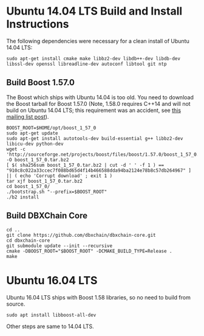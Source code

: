 # Ubuntu 14.04 LTS Build and Install Instructions
The following dependencies were necessary for a clean install of Ubuntu 14.04 LTS:

    sudo apt-get install cmake make libbz2-dev libdb++-dev libdb-dev libssl-dev openssl libreadline-dev autoconf libtool git ntp

## Build Boost 1.57.0 

The Boost which ships with Ubuntu 14.04 is too old.  You need to download the Boost tarball for Boost 1.57.0
(Note, 1.58.0 requires C++14 and will not build on Ubuntu 14.04 LTS; this requirement was an accident, see [this mailing list post](http://boost.2283326.n4.nabble.com/1-58-1-bugfix-release-necessary-td4674686.html)).

    BOOST_ROOT=$HOME/opt/boost_1_57_0
    sudo apt-get update
    sudo apt-get install autotools-dev build-essential g++ libbz2-dev libicu-dev python-dev
    wget -c 'http://sourceforge.net/projects/boost/files/boost/1.57.0/boost_1_57_0.tar.bz2/download' -O boost_1_57_0.tar.bz2
    [ $( sha256sum boost_1_57_0.tar.bz2 | cut -d ' ' -f 1 ) == "910c8c022a33ccec7f088bd65d4f14b466588dda94ba2124e78b8c57db264967" ] || ( echo 'Corrupt download' ; exit 1 )
    tar xjf boost_1_57_0.tar.bz2
    cd boost_1_57_0/
    ./bootstrap.sh "--prefix=$BOOST_ROOT"
    ./b2 install


## Build DBXChain Core

    cd ..
    git clone https://github.com/dbxchain/dbxchain-core.git
    cd dbxchain-core
    git submodule update --init --recursive
    cmake -DBOOST_ROOT="$BOOST_ROOT" -DCMAKE_BUILD_TYPE=Release .
    make 


# Ubuntu 16.04 LTS

Ubuntu 16.04 LTS ships with Boost 1.58 libraries, so no need to build from source.

    sudo apt install libboost-all-dev

Other steps are same to 14.04 LTS.
